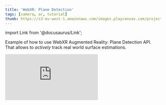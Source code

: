 ```yaml
---
title: 'WebXR: Plane Detection'
tags: [camera, ar, tutorial]
thumb: https://s3-eu-west-1.amazonaws.com/images.playcanvas.com/projects/12/782753/602922-image-75.jpg
---
```


import Link from '@docusaurus/Link';

Example of how to use WebXR Augmented Reality: Plane Detection API. That allows to *actively* track real world surface estimations.

<div className="iframe-container">
    <iframe loading="lazy" src="https://playcanv.as/p/f2ESRGge/" title="WebXR: Plane Detection" webkitallowfullscreen="true" mozallowfullscreen="true" allow="autoplay" allowfullscreen="true" allowvr="" scrolling="no" frameborder="0" />
</div>

<Link to='https://playcanvas.com/project/782753/'>Open Project ↗</Link>

